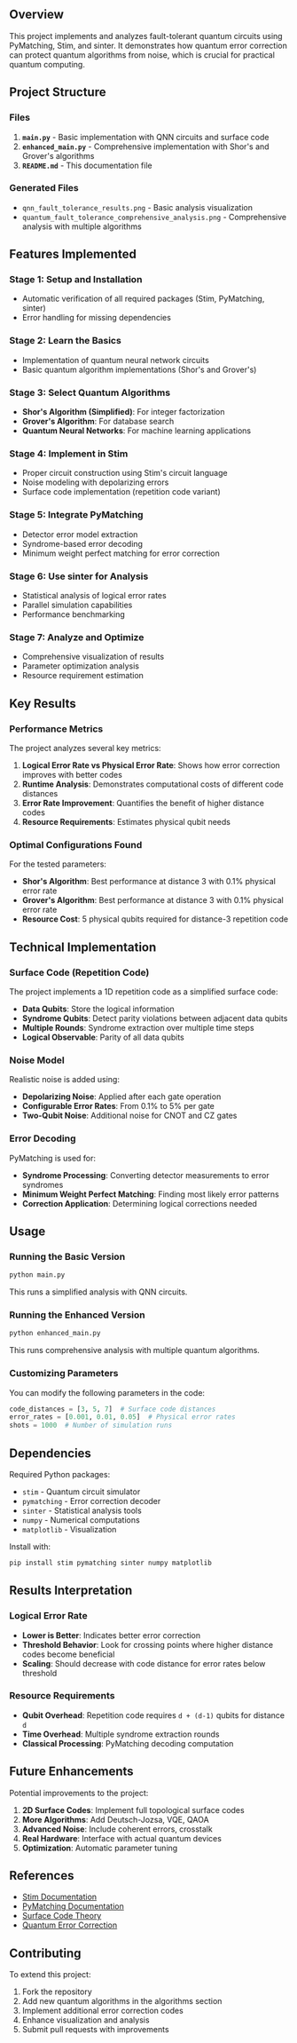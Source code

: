 ## Overview

This project implements and analyzes fault-tolerant quantum circuits using PyMatching, Stim, and sinter. It demonstrates how quantum error correction can protect quantum algorithms from noise, which is crucial for practical quantum computing.

## Project Structure

### Files

1. **`main.py`** - Basic implementation with QNN circuits and surface code
2. **`enhanced_main.py`** - Comprehensive implementation with Shor's and Grover's algorithms
3. **`README.md`** - This documentation file

### Generated Files

- `qnn_fault_tolerance_results.png` - Basic analysis visualization
- `quantum_fault_tolerance_comprehensive_analysis.png` - Comprehensive analysis with multiple algorithms

## Features Implemented

### Stage 1: Setup and Installation
- Automatic verification of all required packages (Stim, PyMatching, sinter)
- Error handling for missing dependencies

### Stage 2: Learn the Basics 
- Implementation of quantum neural network circuits
- Basic quantum algorithm implementations (Shor's and Grover's)

### Stage 3: Select Quantum Algorithms 
- **Shor's Algorithm (Simplified)**: For integer factorization
- **Grover's Algorithm**: For database search
- **Quantum Neural Networks**: For machine learning applications

### Stage 4: Implement in Stim 
- Proper circuit construction using Stim's circuit language
- Noise modeling with depolarizing errors
- Surface code implementation (repetition code variant)

### Stage 5: Integrate PyMatching 
- Detector error model extraction
- Syndrome-based error decoding
- Minimum weight perfect matching for error correction

### Stage 6: Use sinter for Analysis 
- Statistical analysis of logical error rates
- Parallel simulation capabilities
- Performance benchmarking

### Stage 7: Analyze and Optimize 
- Comprehensive visualization of results
- Parameter optimization analysis
- Resource requirement estimation

## Key Results

### Performance Metrics

The project analyzes several key metrics:

1. **Logical Error Rate vs Physical Error Rate**: Shows how error correction improves with better codes
2. **Runtime Analysis**: Demonstrates computational costs of different code distances
3. **Error Rate Improvement**: Quantifies the benefit of higher distance codes
4. **Resource Requirements**: Estimates physical qubit needs

### Optimal Configurations Found

For the tested parameters:

- **Shor's Algorithm**: Best performance at distance 3 with 0.1% physical error rate
- **Grover's Algorithm**: Best performance at distance 3 with 0.1% physical error rate
- **Resource Cost**: 5 physical qubits required for distance-3 repetition code

## Technical Implementation

### Surface Code (Repetition Code)

The project implements a 1D repetition code as a simplified surface code:

- **Data Qubits**: Store the logical information
- **Syndrome Qubits**: Detect parity violations between adjacent data qubits
- **Multiple Rounds**: Syndrome extraction over multiple time steps
- **Logical Observable**: Parity of all data qubits

### Noise Model

Realistic noise is added using:

- **Depolarizing Noise**: Applied after each gate operation
- **Configurable Error Rates**: From 0.1% to 5% per gate
- **Two-Qubit Noise**: Additional noise for CNOT and CZ gates

### Error Decoding

PyMatching is used for:

- **Syndrome Processing**: Converting detector measurements to error syndromes
- **Minimum Weight Perfect Matching**: Finding most likely error patterns
- **Correction Application**: Determining logical corrections needed

## Usage

### Running the Basic Version

```bash
python main.py
```

This runs a simplified analysis with QNN circuits.

### Running the Enhanced Version

```bash
python enhanced_main.py
```

This runs comprehensive analysis with multiple quantum algorithms.

### Customizing Parameters

You can modify the following parameters in the code:

```python
code_distances = [3, 5, 7]  # Surface code distances
error_rates = [0.001, 0.01, 0.05]  # Physical error rates
shots = 1000  # Number of simulation runs
```

## Dependencies

Required Python packages:

- `stim` - Quantum circuit simulator
- `pymatching` - Error correction decoder
- `sinter` - Statistical analysis tools
- `numpy` - Numerical computations
- `matplotlib` - Visualization

Install with:

```bash
pip install stim pymatching sinter numpy matplotlib
```

## Results Interpretation

### Logical Error Rate

- **Lower is Better**: Indicates better error correction
- **Threshold Behavior**: Look for crossing points where higher distance codes become beneficial
- **Scaling**: Should decrease with code distance for error rates below threshold

### Resource Requirements

- **Qubit Overhead**: Repetition code requires `d + (d-1)` qubits for distance `d`
- **Time Overhead**: Multiple syndrome extraction rounds
- **Classical Processing**: PyMatching decoding computation

## Future Enhancements

Potential improvements to the project:

1. **2D Surface Codes**: Implement full topological surface codes
2. **More Algorithms**: Add Deutsch-Jozsa, VQE, QAOA
3. **Advanced Noise**: Include coherent errors, crosstalk
4. **Real Hardware**: Interface with actual quantum devices
5. **Optimization**: Automatic parameter tuning

## References

- [Stim Documentation](https://github.com/quantumlib/Stim)
- [PyMatching Documentation](https://github.com/oscarhiggott/PyMatching)
- [Surface Code Theory](https://arxiv.org/abs/quant-ph/9813020)
- [Quantum Error Correction](https://arxiv.org/abs/0904.2557)

## Contributing

To extend this project:

1. Fork the repository
2. Add new quantum algorithms in the algorithms section
3. Implement additional error correction codes
4. Enhance visualization and analysis
5. Submit pull requests with improvements